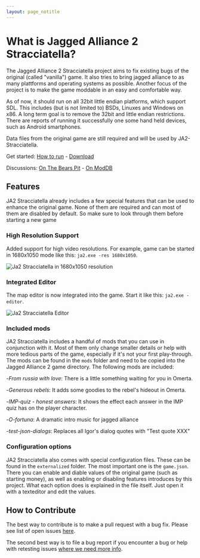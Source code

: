 ```yaml
---
layout: page_notitle
---
```


# What is Jagged Alliance 2 Stracciatella?

The Jagged Alliance 2 Stracciatella project aims to fix existing bugs of the original (called "vanilla") game. It also tries to bring jagged alliance to as many plattforms and operating systems as possible. Another focus of the project is to make the game moddable in an easy and comfortable way.

As of now, it should run on all 32bit little endian platforms, which support SDL. This includes (but is not limited to) BSDs, Linuxes and Windows on x86. A long term goal is to remove the 32bit and little endian restrictions. There are reports of running it successfully one some hand held devices, such as Android smartphones.

Data files from the original game are still required and will be used by JA2-Stracciatella.

Get started: [How to run](/how-to-run) - [Download](/download)

Discussions: [On The Bears Pit](http://thepit.ja-galaxy-forum.com/index.php?t=thread&frm_id=224) - [On ModDB](http://www.moddb.com/mods/ja2-stracciatella)

## Features

JA2 Stracciatella already includes a few special features that can be used to enhance the original game. None of them are required and can most of them are disabled by default. So make sure to look through them before starting a new game

### High Resolution Support

Added support for high video resolutions. For example, game can be started in 1680x1050  mode like this: `ja2.exe -res 1680x1050`.

![Ja2 Stracciatella in 1680x1050 resolution](/img/features/high-res.jpg)

### Integrated Editor

The map editor is now integrated into the game. Start it like this: `ja2.exe -editor`.

![Ja2 Stracciatella Editor](/img/features/integrated-editor.jpg)

### Included mods

JA2 Stracciatella includes a handful of mods that you can use in conjunction with it. Most of them only change smaller details or help with more tedious parts of the game, especially if it's not your first play-through. The mods can be found in the `mods` folder and need to be copied into the Jagged Alliance 2 game directory. The following mods are included:

-*From russia with love*: There is a little something waiting for you in Omerta.

-*Generous rebels*: It adds some goodies to the rebel's hideout in Omerta.

-*IMP-quiz - honest answers*: It shows the effect each answer in the IMP quiz has on the player character.

-*O-fortuna*: A dramatic intro music for jagged alliance

-*test-json-dialogs*: Replaces all Igor's dialog quotes with "Test quote XXX"

### Configuration options

JA2 Stracciatella also comes with special configuration files. These can be found in the `externalized` folder. The most important one is the `game.json`. There you can enable and diable values of the original game (such as starting money), as well as enabling or disabling features introduces by this project. What each option does is explained in the file itself. Just open it with a texteditor and edit the values.

## How to Contribute

The best way to contribute is to make a pull request with a bug fix. Please see list of open issues [here](https://github.com/ja2-stracciatella/ja2-stracciatella/issues).

The second best way is to file a bug report if you encounter a bug or help with retesting issues [where we need more info](https://github.com/ja2-stracciatella/ja2-stracciatella/labels/retest).
